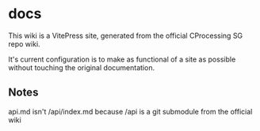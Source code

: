 # docs

This wiki is a VitePress site, generated from the official CProcessing SG repo wiki.

It's current configuration is to make as functional of a site as possible without
touching the original documentation.

## Notes

api.md isn't /api/index.md because /api is a git submodule from the official wiki
